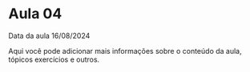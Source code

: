 # Aula 04

Data da aula 16/08/2024

Aqui você pode adicionar mais informações sobre o conteúdo da aula, tópicos exercícios e outros.
